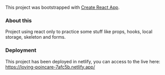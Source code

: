 This project was bootstrapped with [Create React App](https://github.com/facebook/create-react-app).

### About this 
Project using react only to practice some stuff like props, hooks, local storage, skeleton and forms. 


### Deployment

This project has been deployed in netlify, you can access to the live here: https://loving-poincare-7afc5b.netlify.app/

